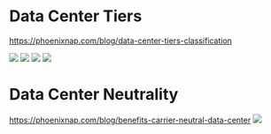 # Data Center Tiers
https://phoenixnap.com/blog/data-center-tiers-classification

![](img/data_center01.JPG)
![](img/data_center02.JPG)
![](img/data_center03.JPG)
![](img/data_center04.JPG)



# Data Center Neutrality
https://phoenixnap.com/blog/benefits-carrier-neutral-data-center
![](img/data_center_neutral01.JPG)
